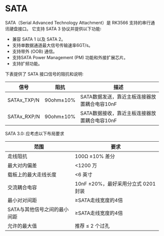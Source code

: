 ﻿---
sidebar_label: 'SATA'
sidebar_position: 10
---

# SATA

SATA（Serial Advanced Technology Attachment）是 RK3566 支持的串行通讯硬盘接口。 它支持 SATA 3 协议并提供以下功能꞉

- 兼容 SATA 1 以及 SATA 2。
- 支持单数据通道最大信号传输速率6GT/s。
- 支持带外 (OOB) 通信。
- 支持SATA Power Management (PM) 功能和外接扩展芯片。
- 支持扩频功能。

下表提供了 SATA 接口信号的阻抗和说明꞉

|信号 | 阻抗 | 描述 |
|-------|-----------|-------------|
|SATAx_TXP/N | 90ohm±10% | SATA数据发送，靠近主板连接器放置耦合电容10nF |
|SATAx_RXP/N | 90ohm±10% | SATA数据接收，靠近主板连接器放置耦合电容10nF |

SATA 3.0꞉ 应考虑以下布局要求 

|范围 | 要求  |
|----------|-------------|
|走线阻抗| 100Ω ±10% 差分 |
|最大对内偏差| <1200 万 |
|载板上的最大走线长度| <6 英寸 |
|交流耦合电容| 10nF ±20%，最好采用分立式 0201 封装 |
|最小对对间距| ≥SATA走线宽度的4倍|
|SATA与其他信号之间的最小间距| ≥SATA走线宽度的4倍|
|允许的最大值| 推荐 ≤ 2 个过孔 |